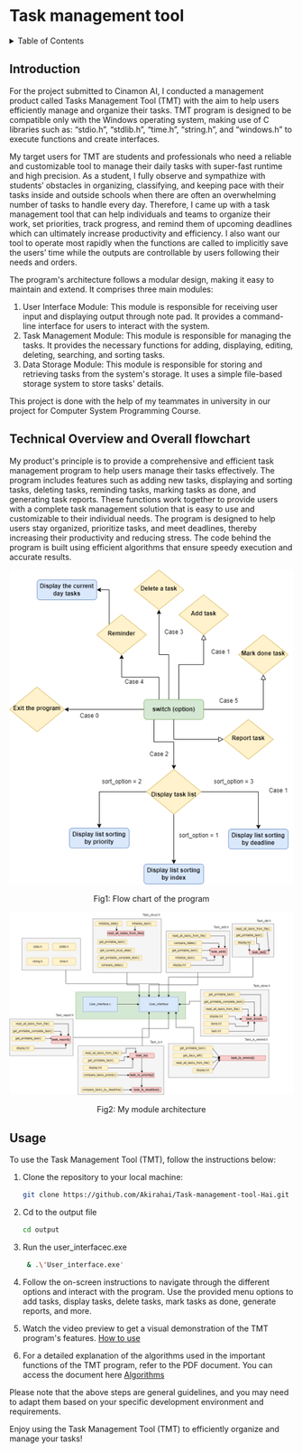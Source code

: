 # Task management tool
<!-- TABLE OF CONTENTS -->
<details>
  <summary>Table of Contents</summary>
  <ol>
    <li>
      <a href="#introduction">Introduction</a>
    </li>
    <li>
      <a href="#technical-overview-and-overall-flowchart">Technical Overview and Overall flowchart</a>
    </li>
    <li><a href="#usage">Usage</a></li>
  </ol>
</details>



<!-- ABOUT THE PROJECT -->
## Introduction

For the project submitted to Cinamon AI, I conducted a management product called Tasks Management Tool (TMT) with the aim to help users efficiently manage and organize their tasks. TMT program is designed to be compatible only with the Windows operating system, making use of C libraries such as: “stdio.h”, “stdlib.h”, “time.h”, “string.h”, and “windows.h” to execute functions and create interfaces. 

My target users for TMT are students and professionals who need a reliable and customizable tool to manage their daily tasks with super-fast runtime and high precision. As a student, I fully observe and sympathize with students’ obstacles in organizing, classifying, and keeping pace with their tasks inside and outside schools when there are often an overwhelming number of tasks to handle every day. Therefore, I came up with a task management tool that can help individuals and teams to organize their work, set priorities, track progress, and remind them of upcoming deadlines which can ultimately increase productivity and efficiency. I also want our tool to operate most rapidly when the functions are called to implicitly save the users’ time while the outputs are controllable by users following their needs and orders. 

The program's architecture follows a modular design, making it easy to maintain and extend. It comprises three main modules:
1.	User Interface Module: This module is responsible for receiving user input and displaying output through note pad. It provides a command-line interface for users to interact with the system.
2.	Task Management Module: This module is responsible for managing the tasks. It provides the necessary functions for adding, displaying, editing, deleting, searching, and sorting tasks.
3.	Data Storage Module: This module is responsible for storing and retrieving tasks from the system's storage. It uses a simple file-based storage system to store tasks' details.

This project is done with the help of my teammates in university in our project for Computer System Programming Course.


<!-- GETTING STARTED -->
## Technical Overview and Overall flowchart

My product's principle is to provide a comprehensive and efficient task management program to help users manage their tasks effectively. The program includes features such as adding new tasks, displaying and sorting tasks, deleting tasks, reminding tasks, marking tasks as done, and generating task reports. These functions work together to provide users with a complete task management solution that is easy to use and customizable to their individual needs. The program is designed to help users stay organized, prioritize tasks, and meet deadlines, thereby increasing their productivity and reducing stress. The code behind the program is built using efficient algorithms that ensure speedy execution and accurate results.

<p align="center">
  <img src="images/flowchart.png" alt="Flow chart of the program">
</p>

<p align="center">
  Fig1: Flow chart of the program
</p>


<p align="center">
  <img src="images/module.png" alt="My module architecture">
</p>

<p align="center">
  Fig2: My module architecture
</p>

## Usage
To use the Task Management Tool (TMT), follow the instructions below:

1. Clone the repository to your local machine:
   ```sh
   git clone https://github.com/Akirahai/Task-management-tool-Hai.git
   ```

2. Cd to the output file
   ```sh
   cd output
   ```
3. Run the user_interfacec.exe
   ```sh
    & .\'User_interface.exe'
   ```

4. Follow the on-screen instructions to navigate through the different options and interact with the program. Use the provided menu options to add tasks, display tasks, delete tasks, mark tasks as done, generate reports, and more.

5. Watch the video preview to get a visual demonstration of the TMT program's features.
[How to use](https://drive.google.com/file/d/1Rg7ZsRUGBDR-FkWzPcFc-wchMr3b08sz/view?usp=drive_link)


6. For a detailed explanation of the algorithms used in the important functions of the TMT program, refer to the PDF document. You can access the document here [Algorithms](Algorithms.pdf)

Please note that the above steps are general guidelines, and you may need to adapt them based on your specific development environment and requirements.

Enjoy using the Task Management Tool (TMT) to efficiently organize and manage your tasks!